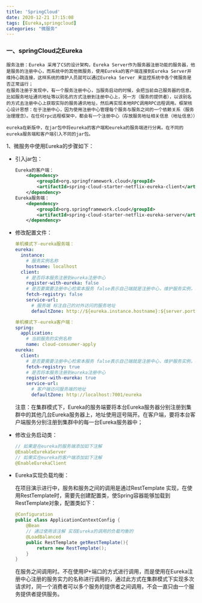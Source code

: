 ```yaml
---
title: 'SpringCloud'
date: 2020-12-21 17:15:08
tags: [Eureka,springcloud]
categories: "微服务"
---
```




### 一、springCloud之Eureka

```text
服务注册：Eureka 采用了CS的设计架构，Eureka Server作为服务器注册功能的服务器，他是服务的注册中心，而系统中的其他微服务，使用Eureka的客户端连接到Eureka Server并维持心跳连接，这样系统的维护人员就可以通过Eureka Server 来监控系统中各个微服务是否正常运行；
在服务注册于发现中，有一个服务注册中心，当服务启动的时候，会把当前自己服务器的信息，比如服务地址通讯地址等以别名的方式注册到注册中心上，另一方（服务的提供者），以该别名的方式去注册中心上获取实际的服务通讯地址，然后再实现本地RPC调用RPC远程调用。框架核心设计思想：在于注册中心，因为使用注册中心管理每个服务与服务之间的一个依赖关系（服务治理理念）。在任何rpc远程框架中，都会有一个注册中心（存放服务地址相关信息（地址信息））
```



```text
eureka在新版中，在jar包中将eureka的客户端和eureka的服务端进行分离。在不同的eureka服务端和客户端引入不同的jar包。
```

1、微服务中使用Eureka的步骤如下：

- 引入jar包：

  ```xml
  Eureka的客户端：
      <dependency>
          <groupId>org.springframework.cloud</groupId>
          <artifactId>spring-cloud-starter-netflix-eureka-client</artifactId>
      </dependency>
  Eureka服务端：
      <dependency>
          <groupId>org.springframework.cloud</groupId>
          <artifactId>spring-cloud-starter-netflix-eureka-server</artifactId>
      </dependency>
  ```

- 修改配置文件：

  ```yaml
  单机模式下-eureka服务端：
  eureka:
    instance:
      # 服务实例名称
      hostname: localhost
    client:
      # 是否将本服务注册到eureka注册中心
      register-with-eureka: false
      # 是否要需要注册中心检索本服务 false表示自己端就是注册中心，维护服务实例，不需要去检索服务
      fetch-registry: false
      service-url:
        # 服务端 标注自己的对外访问的服务地址
        defaultZone: http://${eureka.instance.hostname}:${server.port}/eureka/
  ```

  ```yaml
  单机模式下-eureka客户端：
  spring:
    application:
      # 当前服务的实例名称
      name: cloud-consumer-apply
  eureka:
    client:
      # 是否要需要注册中心检索本服务 false表示自己端就是注册中心，维护服务实例，不需要去检索服务
      fetch-registry: true
      # 是否将本服务注册到eureka注册中心
      register-with-eureka: true
      service-url:
        # 客户端访问服务端的地址
        defaultZone: http://localhost:7001/eureka
  ```

  注意：在集群模式下，Eureka的服务端要将本台Eureka服务器分别注册到集群中的其他几台Eureka服务器上，地址使用逗号隔开。在客户端，要将本台客户端服务分别注册到集群中的每一台Eureka服务器中；

- 修改业务启动类：

  ```java
  // 如果是在eureka的服务端添加如下注解
  @EnableEurekaServer
  // 如果实在eureka的客户端添加如下注解
  @EnableEurekaClient
  ```

- Eureka实现负载均衡：

  在项目演示进行中，服务和服务之间的调用是通过RestTemplate 实现，在使用RestTemplate时，需要先创建配置类，使Spring容器能够加载到RestTemplate对象，配置类如下：

  ```java
  @Configuration
  public class ApplicationContextConfig {
      @Bean
      // 通过使用该注解 实现Eureka的调用的负载均衡的
      @LoadBalanced
      public RestTemplate getRestTemplate(){
          return new RestTemplate();
      }
  }
  ```

  在服务之间调用时。不在使用IP+端口的方式进行调用，而是使用在Eureka注册中心注册的服务实力的名称进行调用的，通过此方式在集群模式下实现多次请求时，同一个消费者可以多个服务的提供者之间调用，不会一直只由一个服务提供者提供服务。